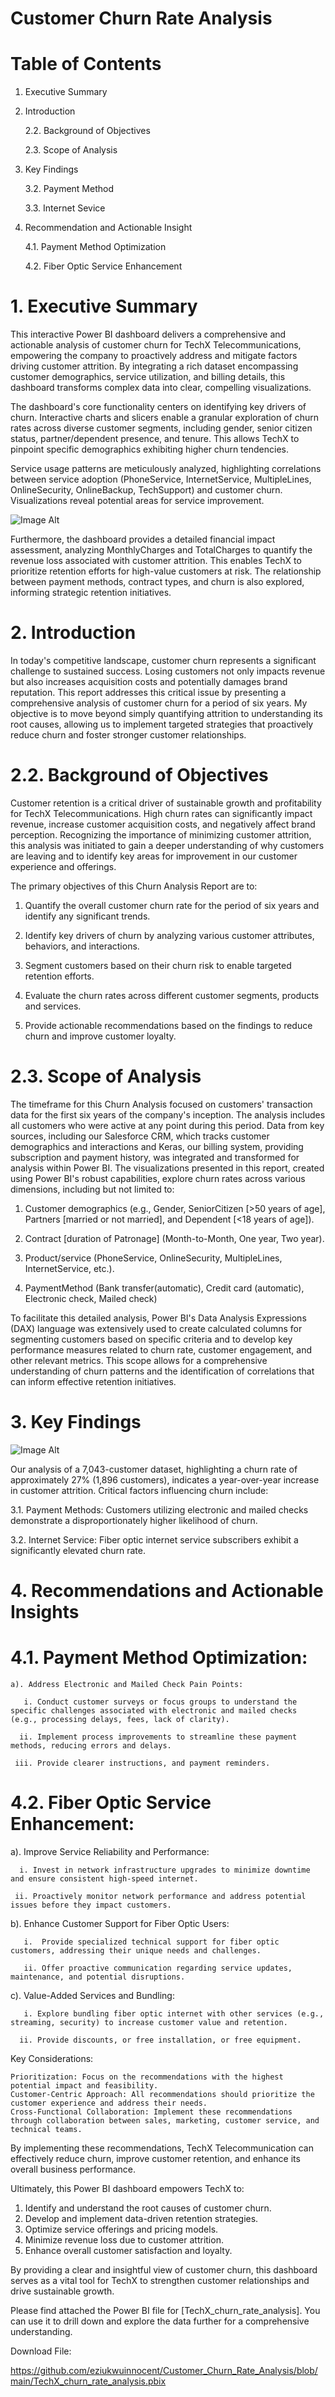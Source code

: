 # Customer Churn Rate Analysis

# Table of Contents
1. Executive Summary
2. Introduction
   
   2.2. Background of Objectives
   
   2.3. Scope of Analysis
   
3. Key Findings
   
   3.2. Payment Method
   
   3.3. Internet Sevice
   
4. Recommendation and Actionable Insight

   4.1. Payment Method Optimization

   4.2. Fiber Optic Service Enhancement
   
# 1. Executive Summary

This interactive Power BI dashboard delivers a comprehensive and actionable analysis of customer churn for TechX Telecommunications, empowering the company to proactively address and mitigate factors driving customer attrition. By integrating a rich dataset encompassing customer demographics, service utilization, and billing details, this dashboard transforms complex data into clear, compelling visualizations.

The dashboard's core functionality centers on identifying key drivers of churn. Interactive charts and slicers enable a granular exploration of churn rates across diverse customer segments, including gender, senior citizen status, partner/dependent presence, and tenure. This allows TechX to pinpoint specific demographics exhibiting higher churn tendencies.

Service usage patterns are meticulously analyzed, highlighting correlations between service adoption (PhoneService, InternetService, MultipleLines, OnlineSecurity, OnlineBackup, TechSupport) and customer churn. Visualizations reveal potential areas for service improvement.

![Image Alt](https://github.com/eziukwuinnocent/Images/blob/1d25454151c95f51a89a526702f8d2bc6a3a2890/CR_1.jpg)

Furthermore, the dashboard provides a detailed financial impact assessment, analyzing MonthlyCharges and TotalCharges to quantify the revenue loss associated with customer attrition. This enables TechX to prioritize retention efforts for high-value customers at risk. The relationship between payment methods, contract types, and churn is also explored, informing strategic retention initiatives.

# 2. Introduction

In today's competitive landscape, customer churn represents a significant challenge to sustained success. Losing customers not only impacts revenue but also increases acquisition costs and potentially damages brand reputation. This report addresses this critical issue by presenting a comprehensive analysis of customer churn for a period of six years. My objective is to move beyond simply quantifying attrition to understanding its root causes, allowing us to implement targeted strategies that proactively reduce churn and foster stronger customer relationships.

# 2.2. Background of Objectives

 Customer retention is a critical driver of sustainable growth and profitability for TechX Telecommunications. High churn rates can significantly impact revenue, increase customer acquisition costs, and negatively affect brand perception. Recognizing the importance of minimizing customer attrition, this analysis was initiated to gain a deeper understanding of why customers are leaving and to identify key areas for improvement in our customer experience and offerings.

The primary objectives of this Churn Analysis Report are to:

1. Quantify the overall customer churn rate for the period of six years and identify any significant trends.
  
2. Identify key drivers of churn by analyzing various customer attributes, behaviors, and interactions.

3. Segment customers based on their churn risk to enable targeted retention efforts.

4. Evaluate the churn rates across different customer segments, products and services.

5. Provide actionable recommendations based on the findings to reduce churn and improve customer loyalty.

# 2.3. Scope of Analysis

The timeframe for this Churn Analysis focused on customers' transaction data for the first six years of the company's inception. The analysis includes all customers who were active at any point during this period. Data from key sources, including our Salesforce CRM, which tracks customer demographics and interactions and Keras, our billing system, providing subscription and payment history, was integrated and transformed for analysis within Power BI. The visualizations presented in this report, created using Power BI's robust capabilities, explore churn rates across various dimensions, including but not limited to:

1. Customer demographics (e.g., Gender, SeniorCitizen [>50 years of age], Partners [married or not married], and Dependent [<18 years of age]).

2. Contract [duration of Patronage] (Month-to-Month, One year, Two year).

3. Product/service (PhoneService, OnlineSecurity, MultipleLines, InternetService, etc.).

4. PaymentMethod (Bank transfer(automatic), Credit card (automatic), Electronic check, Mailed check)

To facilitate this detailed analysis, Power BI's Data Analysis Expressions (DAX) language was extensively used to create calculated columns for segmenting customers based on specific criteria and to develop key performance measures related to churn rate, customer engagement, and other relevant metrics. This scope allows for a comprehensive understanding of churn patterns and the identification of correlations that can inform effective retention initiatives.

# 3. Key Findings

![Image Alt](https://github.com/eziukwuinnocent/Images/blob/b1d3e619a11b0aee8253e45a1a0f1f1b9b0fcd69/CR_2.jpg)

Our analysis of a 7,043-customer dataset, highlighting a churn rate of approximately 27% (1,896 customers), indicates a year-over-year increase in customer attrition. Critical factors influencing churn include:

   3.1. Payment Methods: Customers utilizing electronic and mailed checks demonstrate a disproportionately higher likelihood of churn.
      
   3.2. Internet Service: Fiber optic internet service subscribers exhibit a significantly elevated churn rate.

# 4. Recommendations and Actionable Insights

# 4.1. Payment Method Optimization:

    a). Address Electronic and Mailed Check Pain Points:
    
       i. Conduct customer surveys or focus groups to understand the specific challenges associated with electronic and mailed checks (e.g., processing delays, fees, lack of clarity).
       
      ii. Implement process improvements to streamline these payment methods, reducing errors and delays.
      
     iii. Provide clearer instructions, and payment reminders.

# 4.2. Fiber Optic Service Enhancement:

   a). Improve Service Reliability and Performance:
   
      i. Invest in network infrastructure upgrades to minimize downtime and ensure consistent high-speed internet.
      
     ii. Proactively monitor network performance and address potential issues before they impact customers.
     
   b). Enhance Customer Support for Fiber Optic Users:
 
       i.  Provide specialized technical support for fiber optic customers, addressing their unique needs and challenges.
       
       ii. Offer proactive communication regarding service updates, maintenance, and potential disruptions.
       
   c). Value-Added Services and Bundling:
   
       i. Explore bundling fiber optic internet with other services (e.g., streaming, security) to increase customer value and retention.
       
      ii. Provide discounts, or free installation, or free equipment.

Key Considerations:

    Prioritization: Focus on the recommendations with the highest potential impact and feasibility.
    Customer-Centric Approach: All recommendations should prioritize the customer experience and address their needs.
    Cross-Functional Collaboration: Implement these recommendations through collaboration between sales, marketing, customer service, and technical teams.

By implementing these recommendations, TechX Telecommunication can effectively reduce churn, improve customer retention, and enhance its overall business performance.


Ultimately, this Power BI dashboard empowers TechX to:

1. Identify and understand the root causes of customer churn.
2. Develop and implement data-driven retention strategies.
3. Optimize service offerings and pricing models.
4. Minimize revenue loss due to customer attrition.
5. Enhance overall customer satisfaction and loyalty.
   
By providing a clear and insightful view of customer churn, this dashboard serves as a vital tool for TechX to strengthen customer relationships and drive sustainable growth.

Please find attached the Power BI file for [TechX_churn_rate_analysis]. You can use it to drill down and explore the data further for a comprehensive understanding.

Download File:

https://github.com/eziukwuinnocent/Customer_Churn_Rate_Analysis/blob/main/TechX_churn_rate_analysis.pbix

